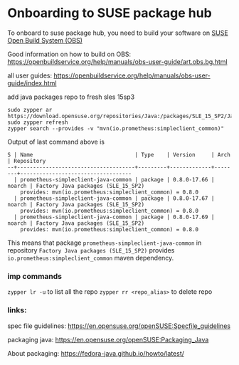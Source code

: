 # Onboarding to SUSE package hub



To onboard to suse package hub, you need to build your software on [SUSE Open Build System (OBS)](https://build.opensuse.org/)

Good information on how to build on OBS: https://openbuildservice.org/help/manuals/obs-user-guide/art.obs.bg.html

all user guides: https://openbuildservice.org/help/manuals/obs-user-guide/index.html



add java packages repo to fresh sles 15sp3

```
sudo zypper ar https://download.opensuse.org/repositories/Java:/packages/SLE_15_SP2/Java:packages.repo
sudo zypper refresh
zypper search --provides -v "mvn(io.prometheus:simpleclient_common)"
```

Output of last command above is 

```
S | Name                                | Type    | Version     | Arch   | Repository
--+-------------------------------------+---------+-------------+--------+-----------------------------------
  | prometheus-simpleclient-java-common | package | 0.8.0-17.66 | noarch | Factory Java packages (SLE_15_SP2)
    provides: mvn(io.prometheus:simpleclient_common) = 0.8.0
  | prometheus-simpleclient-java-common | package | 0.8.0-17.67 | noarch | Factory Java packages (SLE_15_SP2)
    provides: mvn(io.prometheus:simpleclient_common) = 0.8.0
  | prometheus-simpleclient-java-common | package | 0.8.0-17.69 | noarch | Factory Java packages (SLE_15_SP2)
    provides: mvn(io.prometheus:simpleclient_common) = 0.8.0
```

This means that package `prometheus-simpleclient-java-common` in repository `Factory Java packages (SLE_15_SP2)` provides `io.prometheus:simpleclient_common` maven dependency.


### imp commands

`zypper lr -u` to list all the repo
`zypper rr <repo_alias>` to delete repo

### links:

spec file guidelines: https://en.opensuse.org/openSUSE:Specfile_guidelines

packaging java: https://en.opensuse.org/openSUSE:Packaging_Java

About packaging: https://fedora-java.github.io/howto/latest/
